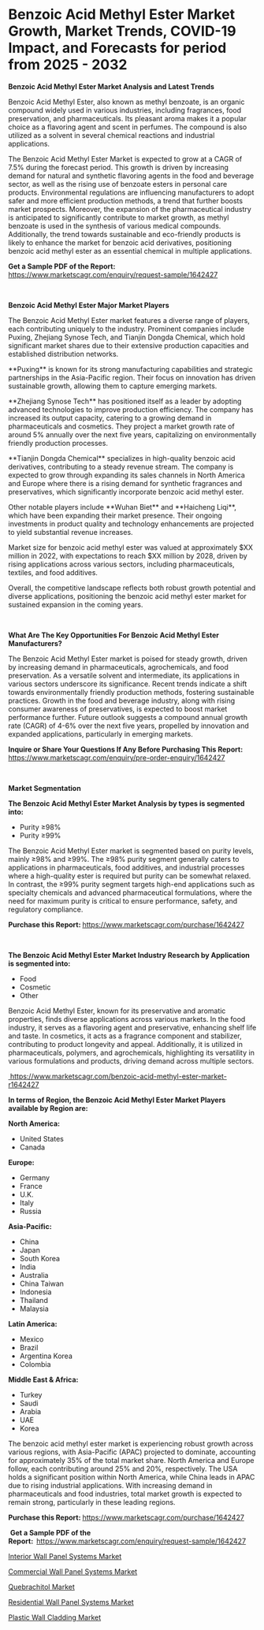 <p><h1>Benzoic Acid Methyl Ester Market Growth, Market Trends, COVID-19 Impact, and Forecasts for period from 2025 - 2032</h1></p><p><strong>Benzoic Acid Methyl Ester Market Analysis and Latest Trends</strong></p>
<p><p>Benzoic Acid Methyl Ester, also known as methyl benzoate, is an organic compound widely used in various industries, including fragrances, food preservation, and pharmaceuticals. Its pleasant aroma makes it a popular choice as a flavoring agent and scent in perfumes. The compound is also utilized as a solvent in several chemical reactions and industrial applications.</p><p>The Benzoic Acid Methyl Ester Market is expected to grow at a CAGR of 7.5% during the forecast period. This growth is driven by increasing demand for natural and synthetic flavoring agents in the food and beverage sector, as well as the rising use of benzoate esters in personal care products. Environmental regulations are influencing manufacturers to adopt safer and more efficient production methods, a trend that further boosts market prospects. Moreover, the expansion of the pharmaceutical industry is anticipated to significantly contribute to market growth, as methyl benzoate is used in the synthesis of various medical compounds. Additionally, the trend towards sustainable and eco-friendly products is likely to enhance the market for benzoic acid derivatives, positioning benzoic acid methyl ester as an essential chemical in multiple applications.</p></p>
<p><strong>Get a Sample PDF of the Report:&nbsp;</strong> <a href="https://www.marketscagr.com/enquiry/request-sample/1642427?utm_campaign=1999&utm_medium=2&utm_source=Github&utm_content=ia&utm_term=30012025&utm_id=benzoic-acid-methyl-ester">https://www.marketscagr.com/enquiry/request-sample/1642427</a></p>
<p>&nbsp;</p>
<p><strong>Benzoic Acid Methyl Ester Major Market Players</strong></p>
<p><p>The Benzoic Acid Methyl Ester market features a diverse range of players, each contributing uniquely to the industry. Prominent companies include Puxing, Zhejiang Synose Tech, and Tianjin Dongda Chemical, which hold significant market shares due to their extensive production capacities and established distribution networks.</p><p>**Puxing** is known for its strong manufacturing capabilities and strategic partnerships in the Asia-Pacific region. Their focus on innovation has driven sustainable growth, allowing them to capture emerging markets.</p><p>**Zhejiang Synose Tech** has positioned itself as a leader by adopting advanced technologies to improve production efficiency. The company has increased its output capacity, catering to a growing demand in pharmaceuticals and cosmetics. They project a market growth rate of around 5% annually over the next five years, capitalizing on environmentally friendly production processes.</p><p>**Tianjin Dongda Chemical** specializes in high-quality benzoic acid derivatives, contributing to a steady revenue stream. The company is expected to grow through expanding its sales channels in North America and Europe where there is a rising demand for synthetic fragrances and preservatives, which significantly incorporate benzoic acid methyl ester.</p><p>Other notable players include **Wuhan Biet** and **Haicheng Liqi**, which have been expanding their market presence. Their ongoing investments in product quality and technology enhancements are projected to yield substantial revenue increases.</p><p>Market size for benzoic acid methyl ester was valued at approximately $XX million in 2022, with expectations to reach $XX million by 2028, driven by rising applications across various sectors, including pharmaceuticals, textiles, and food additives.</p><p>Overall, the competitive landscape reflects both robust growth potential and diverse applications, positioning the benzoic acid methyl ester market for sustained expansion in the coming years.</p></p>
<p>&nbsp;</p>
<p><strong>What Are The Key Opportunities For Benzoic Acid Methyl Ester Manufacturers?</strong></p>
<p><p>The Benzoic Acid Methyl Ester market is poised for steady growth, driven by increasing demand in pharmaceuticals, agrochemicals, and food preservation. As a versatile solvent and intermediate, its applications in various sectors underscore its significance. Recent trends indicate a shift towards environmentally friendly production methods, fostering sustainable practices. Growth in the food and beverage industry, along with rising consumer awareness of preservatives, is expected to boost market performance further. Future outlook suggests a compound annual growth rate (CAGR) of 4-6% over the next five years, propelled by innovation and expanded applications, particularly in emerging markets.</p></p>
<p><strong>Inquire or Share Your Questions If Any Before Purchasing This Report:</strong> <a href="https://www.marketscagr.com/enquiry/pre-order-enquiry/1642427?utm_campaign=1999&utm_medium=2&utm_source=Github&utm_content=ia&utm_term=30012025&utm_id=benzoic-acid-methyl-ester">https://www.marketscagr.com/enquiry/pre-order-enquiry/1642427</a></p>
<p>&nbsp;</p>
<p><strong>Market Segmentation</strong></p>
<p><strong>The Benzoic Acid Methyl Ester Market Analysis by types is segmented into:</strong></p>
<p><ul><li>Purity ≥98%</li><li>Purity ≥99%</li></ul></p>
<p><p>The Benzoic Acid Methyl Ester market is segmented based on purity levels, mainly ≥98% and ≥99%. The ≥98% purity segment generally caters to applications in pharmaceuticals, food additives, and industrial processes where a high-quality ester is required but purity can be somewhat relaxed. In contrast, the ≥99% purity segment targets high-end applications such as specialty chemicals and advanced pharmaceutical formulations, where the need for maximum purity is critical to ensure performance, safety, and regulatory compliance.</p></p>
<p><strong>Purchase this Report:&nbsp;</strong><a href="https://www.marketscagr.com/purchase/1642427?utm_campaign=1999&utm_medium=2&utm_source=Github&utm_content=ia&utm_term=30012025&utm_id=benzoic-acid-methyl-ester">https://www.marketscagr.com/purchase/1642427</a></p>
<p>&nbsp;</p>
<p><strong>The Benzoic Acid Methyl Ester Market Industry Research by Application is segmented into:</strong></p>
<p><ul><li>Food</li><li>Cosmetic</li><li>Other</li></ul></p>
<p><p>Benzoic Acid Methyl Ester, known for its preservative and aromatic properties, finds diverse applications across various markets. In the food industry, it serves as a flavoring agent and preservative, enhancing shelf life and taste. In cosmetics, it acts as a fragrance component and stabilizer, contributing to product longevity and appeal. Additionally, it is utilized in pharmaceuticals, polymers, and agrochemicals, highlighting its versatility in various formulations and products, driving demand across multiple sectors.</p></p>
<p><a href="https://www.marketscagr.com/benzoic-acid-methyl-ester-market-r1642427?utm_campaign=1999&utm_medium=2&utm_source=Github&utm_content=ia&utm_term=30012025&utm_id=benzoic-acid-methyl-ester">&nbsp;https://www.marketscagr.com/benzoic-acid-methyl-ester-market-r1642427</a></p>
<p><strong>In terms of Region, the Benzoic Acid Methyl Ester Market Players available by Region are:</strong></p>
<p>
    <p> <strong> North America: </strong>
        <ul>
            <li>United States</li>
            <li>Canada</li>
        </ul>
        </p> 
    <p> <strong> Europe: </strong>
        <ul>
            <li>Germany</li>
            <li>France</li>
            <li>U.K.</li>
            <li>Italy</li>
            <li>Russia</li>
        </ul>
        </p> 
    <p> <strong> Asia-Pacific: </strong>
        <ul>
            <li>China</li>
            <li>Japan</li>
            <li>South Korea</li>
            <li>India</li>
            <li>Australia</li>
            <li>China Taiwan</li>
            <li>Indonesia</li>
            <li>Thailand</li>
            <li>Malaysia</li>
        </ul>
        </p> 
    <p> <strong> Latin America: </strong>
        <ul>
            <li>Mexico</li>
            <li>Brazil</li>
            <li>Argentina Korea</li>
            <li>Colombia</li>
        </ul>
        </p> 
    <p> <strong> Middle East & Africa: </strong>
        <ul>
            <li>Turkey</li>
            <li>Saudi</li>
            <li>Arabia</li>
            <li>UAE</li>
            <li>Korea</li>
        </ul>
    </p>
    </p>
<p><p>The benzoic acid methyl ester market is experiencing robust growth across various regions, with Asia-Pacific (APAC) projected to dominate, accounting for approximately 35% of the total market share. North America and Europe follow, each contributing around 25% and 20%, respectively. The USA holds a significant position within North America, while China leads in APAC due to rising industrial applications. With increasing demand in pharmaceuticals and food industries, total market growth is expected to remain strong, particularly in these leading regions.</p></p>
<p><strong>Purchase this Report: </strong><a href="https://www.marketscagr.com/purchase/1642427?utm_campaign=1999&utm_medium=2&utm_source=Github&utm_content=ia&utm_term=30012025&utm_id=benzoic-acid-methyl-ester">https://www.marketscagr.com/purchase/1642427</a></p>
<p>&nbsp;<strong>Get a Sample PDF of the Report:&nbsp;&nbsp;</strong><a href="https://www.marketscagr.com/enquiry/request-sample/1642427?utm_campaign=1999&utm_medium=2&utm_source=Github&utm_content=ia&utm_term=30012025&utm_id=benzoic-acid-methyl-ester">https://www.marketscagr.com/enquiry/request-sample/1642427</a></p>
<p><strong></strong></p>
<p><p><a href="https://github.com/rodinayygacklezi/Market-Research-Report-List-1/blob/main/interior-wall-panel-systems-market.md?utm_campaign=1999&utm_medium=2&utm_source=Github&utm_content=ia&utm_term=30012025&utm_id=benzoic-acid-methyl-ester">Interior Wall Panel Systems Market</a></p><p><a href="https://github.com/flnordan65e0/Market-Research-Report-List-1/blob/main/commercial-wall-panel-systems-market.md?utm_campaign=1999&utm_medium=2&utm_source=Github&utm_content=ia&utm_term=30012025&utm_id=benzoic-acid-methyl-ester">Commercial Wall Panel Systems Market</a></p><p><a href="https://github.com/hammelximalschid/Market-Research-Report-List-1/blob/main/quebrachitol-market.md?utm_campaign=1999&utm_medium=2&utm_source=Github&utm_content=ia&utm_term=30012025&utm_id=benzoic-acid-methyl-ester">Quebrachitol Market</a></p><p><a href="https://github.com/lindaopodray/Market-Research-Report-List-1/blob/main/residential-wall-panel-systems-market.md?utm_campaign=1999&utm_medium=2&utm_source=Github&utm_content=ia&utm_term=30012025&utm_id=benzoic-acid-methyl-ester">Residential Wall Panel Systems Market</a></p><p><a href="https://github.com/OlenFleming68/Market-Research-Report-List-1/blob/main/plastic-wall-cladding-market.md?utm_campaign=1999&utm_medium=2&utm_source=Github&utm_content=ia&utm_term=30012025&utm_id=benzoic-acid-methyl-ester">Plastic Wall Cladding Market</a></p></p>